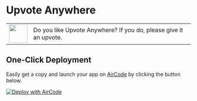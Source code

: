 # Upvote Anywhere

<table>
  <tr>
    <td valign="center"><a href="https://wp2aqcqkj5.us.aircode.run/upvote?id=64dc3a330fa968996d352dbd&redirect=https://github.com/akira-cn/aircode-app-example"><img src="https://wp2aqcqkj5.us.aircode.run/show?id=64dc3a330fa968996d352dbd" width="50"></a> </td><td>Do you like Upvote Anywhere? If you do, please give it an upvote. </td>
  </tr>
</table>

## One-Click Deployment

Easily get a copy and launch your app on [AirCode](https://aircode.io/) by clicking the button below.

[![Deploy with AirCode](https://aircode.io/aircode-deploy-button.svg)](https://aircode.io/dashboard?owner=akira-cn&repo=upvote-anywhere&branch=main&path=&appname=upvote)
